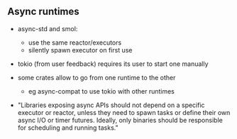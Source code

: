 ## Async runtimes
* async-std and smol:
    * use the same reactor/executors
    * silently spawn executor on first use
* tokio (from user feedback) requires its user to start one manually

* some crates allow to go from one runtime to the other
    * eg async-compat to use tokio with other runtimes

* "Libraries exposing async APIs should not depend on a specific executor or reactor, unless they need to spawn tasks or define their own async I/O or timer futures. Ideally, only binaries should be responsible for scheduling and running tasks."